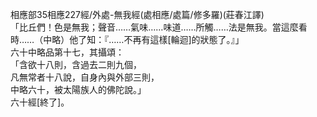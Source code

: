 相應部35相應227經/外處-無我經(處相應/處篇/修多羅)(莊春江譯)  
「比丘們！色是無我；聲音……氣味……味道……所觸……法是無我。當這麼看時……（中略）他了知：『……不再有這樣[輪迴]的狀態了。』」  
六十中略品第十七，其攝頌：  
「含欲十八則，含過去二則九個，  
凡無常者十八說，自身內與外部三則，  
中略六十，被太陽族人的佛陀說。」  
六十經[終了]。  
  
  
